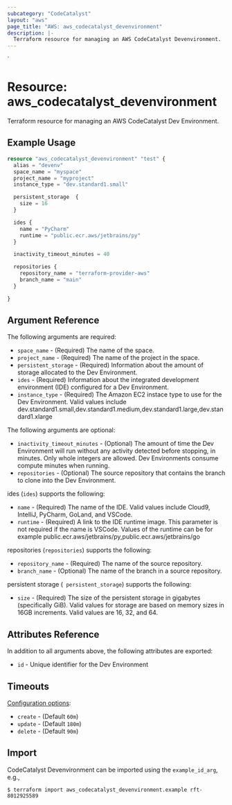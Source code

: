 ```yaml
---
subcategory: "CodeCatalyst"
layout: "aws"
page_title: "AWS: aws_codecatalyst_devenvironment"
description: |-
  Terraform resource for managing an AWS CodeCatalyst Devenvironment.
---
```

<!---
TIP: A few guiding principles for writing documentation:
1. Use simple language while avoiding jargon and figures of speech.
2. Focus on brevity and clarity to keep a reader's attention.
3. Use active voice and present tense whenever you can.
4. Document your feature as it exists now; do not mention the future or past if you can help it.
5. Use accessible and inclusive language.
--->`
# Resource: aws_codecatalyst_devenvironment

Terraform resource for managing an AWS CodeCatalyst Dev Environment.

## Example Usage
```terraform
resource "aws_codecatalyst_devenvironment" "test" {
  alias = "devenv"
  space_name = "myspace"
  project_name = "myproject"
  instance_type = "dev.standard1.small"

  persistent_storage  {
	size = 16
  }

  ides {
	name = "PyCharm"
	runtime = "public.ecr.aws/jetbrains/py"
  }

  inactivity_timeout_minutes = 40

  repositories {
	repository_name = "terraform-provider-aws"
	branch_name = "main"
  }

}
```

## Argument Reference

The following arguments are required:

* `space_name` - (Required) The name of the space.
* `project_name` - (Required) The name of the project in the space.
* `persistent_storage` - (Required) Information about the amount of storage allocated to the Dev Environment.
* `ides` - (Required) Information about the integrated development environment (IDE) configured for a Dev Environment.
* `instance_type` - (Required) The Amazon EC2 instace type to use for the Dev Environment. Valid values include dev.standard1.small,dev.standard1.medium,dev.standard1.large,dev.standard1.xlarge



The following arguments are optional:

* `inactivity_timeout_minutes` - (Optional) The amount of time the Dev Environment will run without any activity detected before stopping, in minutes. Only whole integers are allowed. Dev Environments consume compute minutes when running.
* `repositories` - (Optional) The source repository that contains the branch to clone into the Dev Environment.


ides (`ides`) supports the following:

* `name` - (Required) The name of the IDE. Valid values include Cloud9, IntelliJ, PyCharm, GoLand, and VSCode.
* `runtime` - (Required) A link to the IDE runtime image. This parameter is not required if the name is VSCode. Values of the runtime can be for example public.ecr.aws/jetbrains/py,public.ecr.aws/jetbrains/go

repositories (`repositories`) supports the following:

* `repository_name` - (Required) The name of the source repository.
* `branch_name` - (Optional) The name of the branch in a source repository.

persistent storage (` persistent_storage`) supports the following:

* `size` - (Required) The size of the persistent storage in gigabytes (specifically GiB). Valid values for storage are based on memory sizes in 16GB increments. Valid values are 16, 32, and 64.

## Attributes Reference

In addition to all arguments above, the following attributes are exported:

* `id` - Unique identifier for the Dev Environment

## Timeouts

[Configuration options](https://developer.hashicorp.com/terraform/language/resources/syntax#operation-timeouts):

* `create` - (Default `60m`)
* `update` - (Default `180m`)
* `delete` - (Default `90m`)

## Import

CodeCatalyst Devenvironment can be imported using the `example_id_arg`, e.g.,

```
$ terraform import aws_codecatalyst_devenvironment.example rft-8012925589
```
